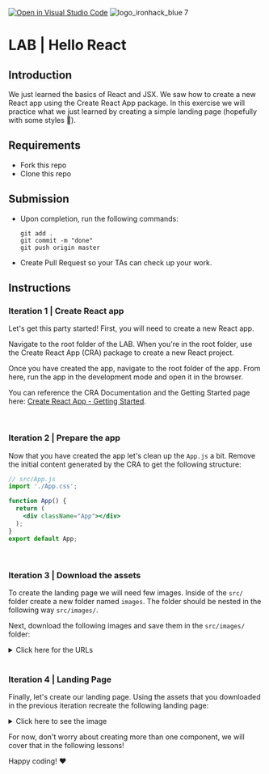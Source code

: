 [![Open in Visual Studio Code](https://classroom.github.com/assets/open-in-vscode-f059dc9a6f8d3a56e377f745f24479a46679e63a5d9fe6f495e02850cd0d8118.svg)](https://classroom.github.com/online_ide?assignment_repo_id=7174632&assignment_repo_type=AssignmentRepo)
![logo_ironhack_blue 7](https://user-images.githubusercontent.com/23629340/40541063-a07a0a8a-601a-11e8-91b5-2f13e4e6b441.png)

# LAB | Hello React

## Introduction

We just learned the basics of React and JSX. We saw how to create a new React app using the Create React App package. In this exercise we will practice what we just learned by creating a simple landing page (hopefully with some styles :blossom:).

<!--  ![](https://s3-eu-west-1.amazonaws.com/ih-materials/uploads/upload_3e87cc1f09c32a09911a65d94c1bd4f0.png) -->

## Requirements

- Fork this repo
- Clone this repo

## Submission

- Upon completion, run the following commands:

  ```
  git add .
  git commit -m "done"
  git push origin master
  ```

- Create Pull Request so your TAs can check up your work.

## Instructions

### Iteration 1 | Create React app

Let's get this party started! First, you will need to create a new React app.

Navigate to the root folder of the LAB. When you're in the root folder, use the Create React App (CRA) package to create a new React project. 

Once you have created the app, navigate to the root folder of the app. From here, run the app in the development mode and open it in the browser.



You can reference the CRA Documentation and the Getting Started page here: [Create React App - Getting Started](https://create-react-app.dev/docs/getting-started).

<br>

### Iteration 2 | Prepare the app

Now that you have created the app let's clean up the `App.js` a bit. Remove the initial content generated by the CRA to get the following structure:

```jsx
// src/App.js
import './App.css';

function App() {
  return (
    <div className="App"></div>
  );
}
export default App;
```

<br>

### Iteration 3 | Download the assets

To create the landing page we will need few images. Inside of the `src/` folder create a new folder named `images`. The folder should be nested in the following way `src/images/`. 

Next, download the following images and save them in the `src/images/` folder:

<details>
  <summary>Click here for the URLs</summary>

  <hr>

<img width="50" src="https://education-team-2020.s3.eu-west-1.amazonaws.com/web-dev/labs/landing-page/ironhack-logo-xs-dark.png">

```http
https://education-team-2020.s3.eu-west-1.amazonaws.com/web-dev/labs/landing-page/ironhack-logo-xs.png
```

<br>

<img width="50" src="https://education-team-2020.s3.eu-west-1.amazonaws.com/web-dev/labs/landing-page/menu-top-xs-dark.png">

```http
https://education-team-2020.s3.eu-west-1.amazonaws.com/web-dev/labs/landing-page/menu-top-xs.png
```

<br>

<img width="100" src="https://education-team-2020.s3.eu-west-1.amazonaws.com/web-dev/labs/landing-page/icon1.png">

```http
https://education-team-2020.s3.eu-west-1.amazonaws.com/web-dev/labs/landing-page/icon1.png
```

<br>

<img width="100" src="https://education-team-2020.s3.eu-west-1.amazonaws.com/web-dev/labs/landing-page/icon2.png">

```http
https://education-team-2020.s3.eu-west-1.amazonaws.com/web-dev/labs/landing-page/icon2.png
```

<br>

<img width="100" src="https://education-team-2020.s3.eu-west-1.amazonaws.com/web-dev/labs/landing-page/icon3.png">

```http
https://education-team-2020.s3.eu-west-1.amazonaws.com/web-dev/labs/landing-page/icon3.png
```

<br>

<img width="100" src="https://education-team-2020.s3.eu-west-1.amazonaws.com/web-dev/labs/landing-page/icon4.png">

```http
https://education-team-2020.s3.eu-west-1.amazonaws.com/web-dev/labs/landing-page/icon4.png
```

<hr>

</details>

<br>

### Iteration 4 | Landing Page

Finally, let's create our landing page. Using the assets that you downloaded in the previous iteration recreate the following landing page:

<!-- ![home](https://user-images.githubusercontent.com/23629340/43718926-863a3c7a-998c-11e8-803b-7c9bc87425bb.png) -->

<details>
  <summary>Click here to see the image</summary>

  <hr>

![](https://s3-eu-west-1.amazonaws.com/ih-materials/uploads/upload_2c5c24ee05aa5fa68a76eee564ad44ee.png)

</details>

For now, don't worry about creating more than one component, we will cover that in the following lessons!

Happy coding! :heart:

